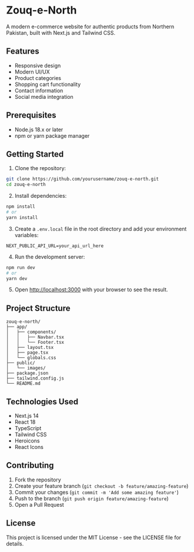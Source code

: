 # Zouq-e-North

A modern e-commerce website for authentic products from Northern Pakistan, built with Next.js and Tailwind CSS.

## Features

- Responsive design
- Modern UI/UX
- Product categories
- Shopping cart functionality
- Contact information
- Social media integration

## Prerequisites

- Node.js 18.x or later
- npm or yarn package manager

## Getting Started

1. Clone the repository:
```bash
git clone https://github.com/yourusername/zouq-e-north.git
cd zouq-e-north
```

2. Install dependencies:
```bash
npm install
# or
yarn install
```

3. Create a `.env.local` file in the root directory and add your environment variables:
```env
NEXT_PUBLIC_API_URL=your_api_url_here
```

4. Run the development server:
```bash
npm run dev
# or
yarn dev
```

5. Open [http://localhost:3000](http://localhost:3000) with your browser to see the result.

## Project Structure

```
zouq-e-north/
├── app/
│   ├── components/
│   │   ├── Navbar.tsx
│   │   └── Footer.tsx
│   ├── layout.tsx
│   ├── page.tsx
│   └── globals.css
├── public/
│   └── images/
├── package.json
├── tailwind.config.js
└── README.md
```

## Technologies Used

- Next.js 14
- React 18
- TypeScript
- Tailwind CSS
- Heroicons
- React Icons

## Contributing

1. Fork the repository
2. Create your feature branch (`git checkout -b feature/amazing-feature`)
3. Commit your changes (`git commit -m 'Add some amazing feature'`)
4. Push to the branch (`git push origin feature/amazing-feature`)
5. Open a Pull Request

## License

This project is licensed under the MIT License - see the LICENSE file for details. 